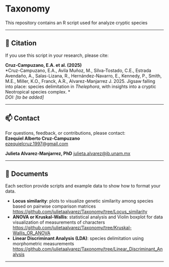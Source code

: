# Taxonomy
This repository contains an R script used for analyze cryptic species

---

## 🧪 Citation

If you use this script in your research, please cite:

**Cruz-Campuzano, E.A. et al. (2025)**  
*Cruz-Campuzano, E.A., Avila Muñoz, M., Silva-Tostado, C.E., Estrada Avendaño, A., Salas-Lizana, R., Hernández-Navarro, E., Kennedy, P., Smith, M.E., Miller, K.O., Franck, A.R., Alvarez-Manjarrez J. 2025. Jigsaw falling into place: species delimitation in _Thelephora_, with insights into a cryptic Neotropical species complex. *  
_DOI: [to be added]_

---

## 📫 Contact

For questions, feedback, or contributions, please contact:  
**Ezequiel Alberto Cruz-Campuzano**  
ezequielcruz.1997@gmail.com

**Julieta Alvarez-Manjarrez, PhD** 
julieta.alvarez@ib.unam.mx 

---
## 📂 Documents
  Each section provide scripts and example data to show how to format your data.
  
- **Locus similarity**: plots to visualize genetic similarity among species based on pairwise comparison matrices
  https://github.com/julietaalvarez/Taxonomy/tree/Locus_similarity
- **ANOVA or Kruskal-Wallis**: statistical analysis and Violin boxplot for data visualization of measurements of characters
  https://github.com/julietaalvarez/Taxonomy/tree/Kruskal-Wallis_OR_ANOVA 
- **Linear Discriminant Analysis (LDA)**: species delimitation using morphometric measurements
  https://github.com/julietaalvarez/Taxonomy/tree/Linear_Discriminant_Analysis


---
